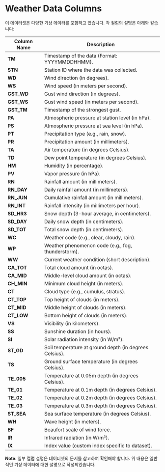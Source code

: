 # Weather Data Columns

이 데이터셋은 다양한 기상 데이터를 포함하고 있습니다. 각 컬럼의 설명은 아래와 같습니다:

| Column Name | Description |
|-------------|-------------|
| **TM**      | Timestamp of the data (Format: YYYYMMDDHHMM). |
| **STN**     | Station ID where the data was collected. |
| **WD**      | Wind direction (in degrees). |
| **WS**      | Wind speed (in meters per second). |
| **GST_WD**  | Gust wind direction (in degrees). |
| **GST_WS**  | Gust wind speed (in meters per second). |
| **GST_TM**  | Timestamp of the strongest gust. |
| **PA**      | Atmospheric pressure at station level (in hPa). |
| **PS**      | Atmospheric pressure at sea level (in hPa). |
| **PT**      | Precipitation type (e.g., rain, snow). |
| **PR**      | Precipitation amount (in millimeters). |
| **TA**      | Air temperature (in degrees Celsius). |
| **TD**      | Dew point temperature (in degrees Celsius). |
| **HM**      | Humidity (in percentage). |
| **PV**      | Vapor pressure (in hPa). |
| **RN**      | Rainfall amount (in millimeters). |
| **RN_DAY**  | Daily rainfall amount (in millimeters). |
| **RN_JUN**  | Cumulative rainfall amount (in millimeters). |
| **RN_INT**  | Rainfall intensity (in millimeters per hour). |
| **SD_HR3**  | Snow depth (3-hour average, in centimeters). |
| **SD_DAY**  | Daily snow depth (in centimeters). |
| **SD_TOT**  | Total snow depth (in centimeters). |
| **WC**      | Weather code (e.g., clear, cloudy, rain). |
| **WP**      | Weather phenomenon code (e.g., fog, thunderstorm). |
| **WW**      | Current weather condition (short description). |
| **CA_TOT**  | Total cloud amount (in octas). |
| **CA_MID**  | Middle-level cloud amount (in octas). |
| **CH_MIN**  | Minimum cloud height (in meters). |
| **CT**      | Cloud type (e.g., cumulus, stratus). |
| **CT_TOP**  | Top height of clouds (in meters). |
| **CT_MID**  | Middle height of clouds (in meters). |
| **CT_LOW**  | Bottom height of clouds (in meters). |
| **VS**      | Visibility (in kilometers). |
| **SS**      | Sunshine duration (in hours). |
| **SI**      | Solar radiation intensity (in W/m²). |
| **ST_GD**   | Soil temperature at ground depth (in degrees Celsius). |
| **TS**      | Ground surface temperature (in degrees Celsius). |
| **TE_005**  | Temperature at 0.05m depth (in degrees Celsius). |
| **TE_01**   | Temperature at 0.1m depth (in degrees Celsius). |
| **TE_02**   | Temperature at 0.2m depth (in degrees Celsius). |
| **TE_03**   | Temperature at 0.3m depth (in degrees Celsius). |
| **ST_SEA**  | Sea surface temperature (in degrees Celsius). |
| **WH**      | Wave height (in meters). |
| **BF**      | Beaufort scale of wind force. |
| **IR**      | Infrared radiation (in W/m²). |
| **IX**      | Index value (custom index specific to dataset). |

**Note**: 일부 컬럼 설명은 데이터셋의 문서를 참고하여 확인해야 합니다. 위 내용은 일반적인 기상 데이터에 대한 설명으로 작성되었습니다.
